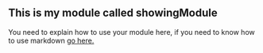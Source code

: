 ## This is my module called showingModule

You need to explain how to use your module here, if you need to know how to use markdown [go here.](http://daringfireball.net/projects/markdown/)
